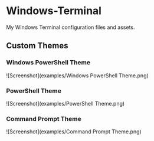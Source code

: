 # Windows-Terminal
My Windows Terminal configuration files and assets.

## Custom Themes

### Windows PowerShell Theme
![Screenshot](examples/Windows PowerShell Theme.png)

### PowerShell Theme
![Screenshot](examples/PowerShell Theme.png)

### Command Prompt Theme
![Screenshot](examples/Command Prompt Theme.png)